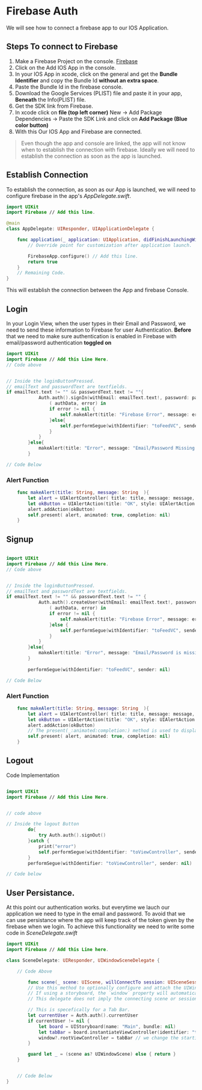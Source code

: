 # Firebase Auth

We will see how to connect a firebase app to our IOS Application.

## Steps To connect to Firebase

1. Make a Firebase Project on the console. [Firebase](https://console.firebase.google.com/)
2. Click on the Add IOS App in the console.
3. In your IOS App in xcode, click on the general and get the **Bundle Identifier** and copy the Bundle Id **without an extra space**.
4. Paste the Bundle Id in the firebase console.
5. Download the Google Services (PLIST) file and paste it in your app, **Beneath** the Info(PLIST) file.
6. Get the SDK link from Firebase.
7. In xcode click on **file (top left corner)** New -> Add Package Dependencies -> Paste the SDK Link and click on **Add Package (Blue color button)**
8. With this Our IOS App and Firebase are connected. 

> Even though the app and console are linked, the app will not know when to establish the connection with firebase. Ideally we will need to establish the connection as soon as the app is launched.

## Establish Connection

To establish the connection, as soon as our App is launched, we will need to configure firebase in the app's *AppDelegate.swift*.

```swift
import UIKit
import Firebase // Add this line.

@main
class AppDelegate: UIResponder, UIApplicationDelegate {

    func application(_ application: UIApplication, didFinishLaunchingWithOptions launchOptions: [UIApplication.LaunchOptionsKey: Any]?) -> Bool {
        // Override point for customization after application launch.

        FirebaseApp.configure() // Add this line.
        return true
    }
    // Remaining Code.
}

```

This will establish the connection between the App and firebase Console.

## Login 

In your Login View, when the user types in their Email and Password, we need to send these information to Firebase for user Authentication. **Before** that we need to make sure authentication is enabled in Firebase with email/password authentication **toggled on**

```swift
import UIKit
import Firebase // Add this Line Here.
// Code above


// Inside the loginButtonPressed.
// emailText and passwordText are textfields.
if emailText.text != "" && passwordText.text != ""{
            Auth.auth().signIn(withEmail: emailText.text!, password: passwordText.text!){
                ( authData, error) in
                if error != nil {
                    self.makeAlert(title: "Firebase Error", message: error?.localizedDescription ?? "Something went wrong!")
                }else{
                    self.performSegue(withIdentifier: "toFeedVC", sender: nil) // Move to the Home page.
                }
            }
        }else{
            makeAlert(title: "Error", message: "Email/Password Missing!") // Custom Function to make an Alert Box.
        }

// Code Below

```

### Alert Function

```swift
    func makeAlert(title: String, message: String  ){
        let alert = UIAlertController( title: title, message: message, preferredStyle: UIAlertController.Style.alert)
        let okButton = UIAlertAction(title: "OK", style: UIAlertAction.Style.default, handler: nil)
        alert.addAction(okButton)
        self.present( alert, animated: true, completion: nil)
    }

```


## Signup

```swift

import UIKit
import Firebase // Add this Line Here.
// Code above


// Inside the loginButtonPressed.
// emailText and passwordText are textfields.
if emailText.text != "" && passwordText.text != "" {
            Auth.auth().createUser(withEmail: emailText.text!, password: passwordText.text! ){
                ( authData, error) in
                if error != nil {
                    self.makeAlert(title: "Firebase Error", message: error?.localizedDescription ?? "Something went wrong!")
                }else {
                    self.performSegue(withIdentifier: "toFeedVC", sender: nil) // Move to home view
                }
            }
        }else{
            makeAlert(title: "Error", message: "Email/Password is missing!") //  custom Alert Function.
        }
       
        performSegue(withIdentifier: "toFeedVC", sender: nil)

// Code Below

```

### Alert Function

```swift
    func makeAlert(title: String, message: String  ){
        let alert = UIAlertController( title: title, message: message, preferredStyle: UIAlertController.Style.alert)
        let okButton = UIAlertAction(title: "OK", style: UIAlertAction.Style.default, handler: nil)
        alert.addAction(okButton)
        // The present(_:animated:completion:) method is used to display the alert modally.
        self.present( alert, animated: true, completion: nil)
    }

```


## Logout

Code Implementation

```swift

import UIKit
import Firebase // Add this Line Here.


// code above

// Inside the logout Button
        do{
            try Auth.auth().signOut()
        }catch {
            print("error")
            self.performSegue(withIdentifier: "toViewController", sender: nil)
        }
        performSegue(withIdentifier: "toViewController", sender: nil)

// Code below

```

## User Persistance.

At this point our authentication works. but everytime we lauch our application we need to type in the email and password. To avoid that we can use persistance where the app will keep track of the token given by the firebase when we login. To achieve this functionality we need to write some code in *SceneDelegate.swift*

```swift
import UIKit
import Firebase // Add this Line here.

class SceneDelegate: UIResponder, UIWindowSceneDelegate {

    // Code Above

        func scene(_ scene: UIScene, willConnectTo session: UISceneSession, options connectionOptions: UIScene.ConnectionOptions) {
        // Use this method to optionally configure and attach the UIWindow `window` to the provided UIWindowScene `scene`.
        // If using a storyboard, the `window` property will automatically be initialized and attached to the scene.
        // This delegate does not imply the connecting scene or session are new (see `application:configurationForConnectingSceneSession` instead).

        // This is specefically for a Tab Bar.
        let currentUser = Auth.auth().currentUser
        if currentUser != nil {
            let board = UIStoryboard(name: "Main", bundle: nil)
            let tabBar = board.instantiateViewController(identifier: "tabBarController") as UITabBarController
            window?.rootViewController = tabBar // we change the starting point to the tab bar controller.
        }

        guard let _ = (scene as? UIWindowScene) else { return }
    }


    // Code Below
}


```
